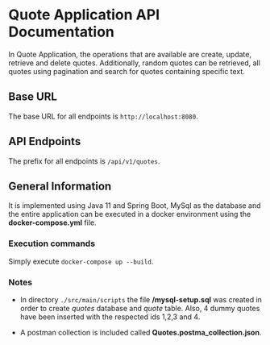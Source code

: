 # Quote Application API Documentation

In Quote Application, the operations that are available are create, update,
retrieve and delete quotes. Additionally, random quotes can be retrieved, all 
quotes using pagination and search for quotes containing specific text.

## Base URL
The base URL for all endpoints is `http://localhost:8080`.  

## API Endpoints
The prefix for all endpoints is `/api/v1/quotes`.

## General Information
It is implemented using Java 11 and Spring Boot, MySql as the database and
the entire application can be executed in a docker environment using the 
**docker-compose.yml** file.

### Execution commands

Simply execute `docker-compose up --build`.

[//]: # (```bash)

[//]: # (# in order to create the jar)

[//]: # (## for windows)

[//]: # (.\mvn.cmd clean package -DskipTests)

[//]: # (## or for linux/mac: ./mvn clean package)

[//]: # ()
[//]: # (# in order to build the docker image for the spring boot app)

[//]: # (docker-compose build )

[//]: # ()
[//]: # (# start the both mysql and quotes app containers )

[//]: # (docker-compose up)

[//]: # (```)

### Notes
* In directory `./src/main/scripts` the file **/mysql-setup.sql** was created
in order to create *quotes* database and *quote* table.
Also, 4 dummy quotes have been inserted with the respected ids 1,2,3 and 4. 

* A postman collection is included called **Quotes.postma_collection.json**.